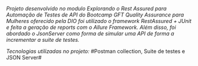 *Projeto desenvolvido no modulo Explorando o Rest Assured para Automação de Testes de API do Bootcamp GFT Quality Assurance para Mulheres oferecido pela DIO foi utilizado o framework RestAssured + JUnit e feita a geração de reports com o Allure Framework. Além disso, foi abordado o JsonServer como forma de simular uma API de forma a incrementar a suite de testes.*



*Tecnologias utilizadas no projeto:*
#Postman collection, Suite de testes e JSON Server#

